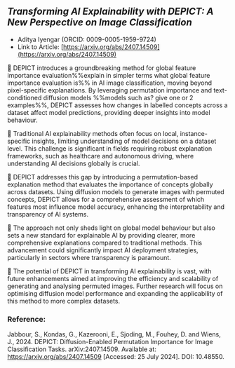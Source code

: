 ## *Transforming AI Explainability with DEPICT: A New Perspective on Image Classification*

- Aditya Iyengar (ORCID: 0009-0005-1959-9724)
- Link to Article: [https://arxiv.org/abs/2407.14509](https://arxiv.org/abs/2407.14509)

📍 DEPICT introduces a groundbreaking method for global feature importance evaluation%%explain in simpler terms what global feature importance evaluation is%% in AI image classification, moving beyond pixel-specific explanations. By leveraging permutation importance and text-conditioned diffusion models %%models such as? give one or 2 examples%%, DEPICT assesses how changes in labelled concepts across a dataset affect model predictions, providing deeper insights into model behaviour.

🔸 Traditional AI explainability methods often focus on local, instance-specific insights, limiting understanding of model decisions on a dataset level. This challenge is significant in fields requiring robust explanation frameworks, such as healthcare and autonomous driving, where understanding AI decisions globally is crucial.

🔸 DEPICT addresses this gap by introducing a permutation-based explanation method that evaluates the importance of concepts globally across datasets. Using diffusion models to generate images with permuted concepts, DEPICT allows for a comprehensive assessment of which features most influence model accuracy, enhancing the interpretability and transparency of AI systems.

🔸 The approach not only sheds light on global model behaviour but also sets a new standard for explainable AI by providing clearer, more comprehensive explanations compared to traditional methods. This advancement could significantly impact AI deployment strategies, particularly in sectors where transparency is paramount.

🔸 The potential of DEPICT in transforming AI explainability is vast, with future enhancements aimed at improving the efficiency and scalability of generating and analysing permuted images. Further research will focus on optimising diffusion model performance and expanding the applicability of this method to more complex datasets.

### Reference:

Jabbour, S., Kondas, G., Kazerooni, E., Sjoding, M., Fouhey, D. and Wiens, J., 2024. DEPICT: Diffusion-Enabled Permutation Importance for Image Classification Tasks. arXiv:2407.14509. Available at: https://arxiv.org/abs/2407.14509 [Accessed: 25 July 2024]. DOI: 10.48550.

